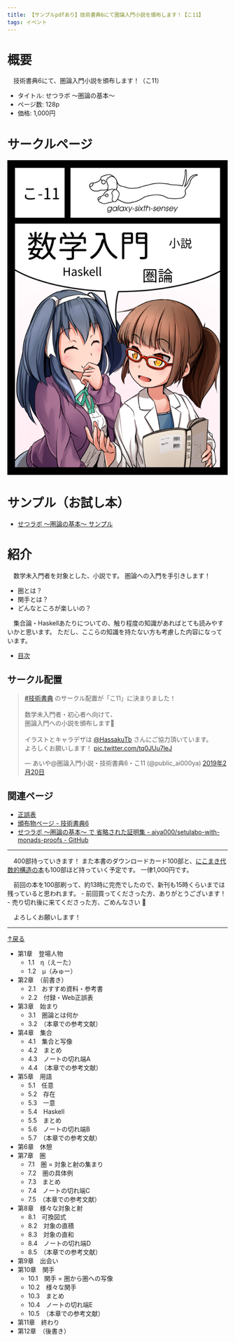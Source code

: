 ```yaml
---
title: 【サンプルpdfあり】技術書典6にて圏論入門小説を頒布します！【こ11】
tags: イベント
---
```

# 概要

　技術書典6にて、圏論入門小説を頒布します！（こ11）

- タイトル: せつラボ 〜圏論の基本〜
- ページ数: 128p
- 価格: 1,000円

# サークルページ

[![サークルカット](/images/posts/2019-03-16-techbookfest6/circle_cut.png)](https://techbookfest.org/event/tbf05/circle/43260001)

# サンプル（お試し本）

- [せつラボ 〜圏論の基本〜 サンプル](/images/posts/2019-03-16-techbookfest6/sample.pdf)

# 紹介

　数学未入門者を対象とした、小説です。
圏論への入門を手引きします！

- 圏とは？
- 関手とは？
- どんなところが楽しいの？

　集合論・Haskellあたりについての、触り程度の知識があればとても読みやすいかと思います。
ただし、ここらの知識を持たない方も考慮した内容になっています。

- <a href="#toc-to" id="toc-from">目次</a>

## サークル配置

<blockquote class="twitter-tweet" data-lang="ja"><p lang="ja" dir="ltr"><a href="https://twitter.com/hashtag/%E6%8A%80%E8%A1%93%E6%9B%B8%E5%85%B8?src=hash&amp;ref_src=twsrc%5Etfw">#技術書典</a> のサークル配置が「こ11」に決まりました！<br><br>数学未入門者・初心者へ向けて、<br>圏論入門への小説を頒布します🦀<br><br>イラストとキャラデザは <a href="https://twitter.com/HassakuTb?ref_src=twsrc%5Etfw">@HassakuTb</a> さんにご協力頂いています。<br>よろしくお願いします！ <a href="https://t.co/tq0JUu7leJ">pic.twitter.com/tq0JUu7leJ</a></p>&mdash; あいや@圏論入門小説・技術書典6・こ11 (@public_ai000ya) <a href="https://twitter.com/public_ai000ya/status/1098232650085543937?ref_src=twsrc%5Etfw">2019年2月20日</a></blockquote>
<script async src="https://platform.twitter.com/widgets.js" charset="utf-8"></script>

## 関連ページ

- [正誤表](http://aiya000.github.io/posts/2019-03-16-setulabo-errata.html)
- [頒布物ページ - 技術書典6](https://techbookfest.org/event/tbf06/circle/63720004)
- [せつラボ 〜圏論の基本〜 で 省略された証明集 - aiya000/setulabo-with-monads-proofs - GitHub](https://github.com/aiya000/setulabo-with-monads-proofs)

- - - - -

　400部持っていきます！
また本書のダウンロードカード100部と、[にこまき代数的構造の本](./2018-09-12-techbookfest5.html)も100部ほど持っていく予定です。
一律1,000円です。

　前回の本を100部刷って、約13時に完売でしたので、新刊も15時くらいまでは残っていると思われます。
    - 前回買ってくださった方、ありがとうございます！
    - 売り切れ後に来てくださった方、ごめんなさい :bow:

　よろしくお願いします！

- - -

<a id="toc-to" href="#toc-from">↑戻る</a>

- 第1章　登場人物
    - 1.1　η（えーた）
    - 1.2　μ（みゅー）
- 第2章　（前書き）
    - 2.1　おすすめ資料・参考書
    - 2.2　付録・Web正誤表
- 第3章　始まり
    - 3.1　圏論とは何か
    - 3.2　（本章での参考文献）
- 第4章　集合
    - 4.1　集合と写像
    - 4.2　まとめ
    - 4.3　ノートの切れ端A
    - 4.4　（本章での参考文献）
- 第5章　用語
    - 5.1　任意
    - 5.2　存在
    - 5.3　一意
    - 5.4　Haskell
    - 5.5　まとめ
    - 5.6　ノートの切れ端B
    - 5.7　（本章での参考文献）
- 第6章　休憩
- 第7章　圏
    - 7.1　圏 = 対象と射の集まり
    - 7.2　圏の具体例
    - 7.3　まとめ
    - 7.4　ノートの切れ端C
    - 7.5　（本章での参考文献）
- 第8章　様々な対象と射
    - 8.1　可換図式
    - 8.2　対象の直積
    - 8.3　対象の直和
    - 8.4　ノートの切れ端D
    - 8.5　（本章での参考文献）
- 第9章　出会い
- 第10章　関手
    - 10.1　関手 = 圏から圏への写像
    - 10.2　様々な関手
    - 10.3　まとめ
    - 10.4　ノートの切れ端E
    - 10.5　（本章での参考文献）
- 第11章　終わり
- 第12章　（後書き）
